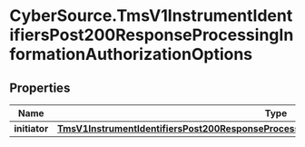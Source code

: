 # CyberSource.TmsV1InstrumentIdentifiersPost200ResponseProcessingInformationAuthorizationOptions

## Properties
Name | Type | Description | Notes
------------ | ------------- | ------------- | -------------
**initiator** | [**TmsV1InstrumentIdentifiersPost200ResponseProcessingInformationAuthorizationOptionsInitiator**](TmsV1InstrumentIdentifiersPost200ResponseProcessingInformationAuthorizationOptionsInitiator.md) |  | [optional] 


